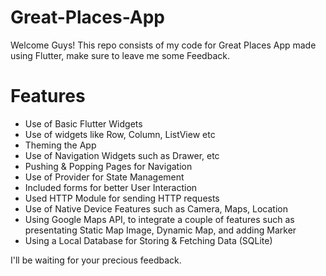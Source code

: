 # Great-Places-App
Welcome Guys! This repo consists of my code for Great Places App made using Flutter, make sure to leave me some Feedback.  

# Features
- Use of Basic Flutter Widgets  
- Use of widgets like Row, Column, ListView etc  
- Theming the App  
- Use of Navigation Widgets such as Drawer, etc  
- Pushing & Popping Pages for Navigation  
- Use of Provider for State Management  
- Included forms for better User Interaction  
- Used HTTP Module for sending HTTP requests  
- Use of Native Device Features such as Camera, Maps, Location  
- Using Google Maps API, to integrate a couple of features such as presentating Static Map Image, Dynamic Map, and adding Marker  
- Using a Local Database for Storing & Fetching Data (SQLite)  
  
I'll be waiting for your precious feedback.  
